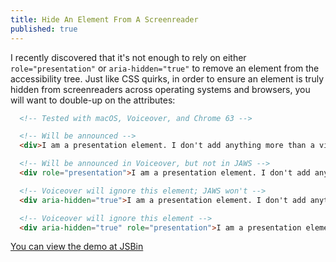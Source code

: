 ```yaml
---
title: Hide An Element From A Screenreader
published: true
---
```


I recently discovered that it's not enough to rely on either `role="presentation"` or `aria-hidden="true"` to remove an element from the accessibility tree. Just like CSS quirks, in order to ensure an element is truly hidden from screenreaders across operating systems and browsers, you will want to double-up on the attributes:

```html
  <!-- Tested with macOS, Voiceover, and Chrome 63 -->

  <!-- Will be announced -->
  <div>I am a presentation element. I don't add anything more than a visual flourish.</div>

  <!-- Will be announced in Voiceover, but not in JAWS -->
  <div role="presentation">I am a presentation element. I don't add anything more than a visual flourish.</div>

  <!-- Voiceover will ignore this element; JAWS won't -->
  <div aria-hidden="true">I am a presentation element. I don't add anything more than a visual flourish.</div>

  <!-- Voiceover will ignore this element -->
  <div aria-hidden="true" role="presentation">I am a presentation element. I don't add anything more than a visual flourish.</div>
```

[You can view the demo at JSBin](http://output.jsbin.com/zaqiboc)
